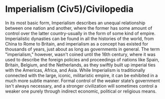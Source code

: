 # Imperialism (Civ5)/Civilopedia

In its most basic form, Imperialism describes an unequal relationship between one nation and another, where the former has some amount of control over the latter country-usually in the form of some kind of empire. Imperialistic dynasties can be found in all the histories of the world, from China to Rome to Britain, and imperialism as a concept has existed for thousands of years, just about as long as governments in general. The term "imperialism," however, wasn't coined until the 16th century, where it was used to describe the foreign policies and proceedings of nations like Spain, Britain, Belgium, and the Netherlands, as they swiftly built up imperial ties with the Americas, Africa, and Asia.
While Imperialism is traditionally connected with the large, iconic, militaristic empire, it can be exhibited in a much more subtle manner. Formal control of the weaker state’s government isn't always necessary, and a stronger civilization will sometimes control a weaker one purely through indirect economic, political or religious means.